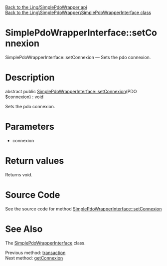 [Back to the Ling/SimplePdoWrapper api](https://github.com/lingtalfi/SimplePdoWrapper/blob/master/doc/api/Ling/SimplePdoWrapper.md)<br>
[Back to the Ling\SimplePdoWrapper\SimplePdoWrapperInterface class](https://github.com/lingtalfi/SimplePdoWrapper/blob/master/doc/api/Ling/SimplePdoWrapper/SimplePdoWrapperInterface.md)


SimplePdoWrapperInterface::setConnexion
================



SimplePdoWrapperInterface::setConnexion — Sets the pdo connexion.




Description
================


abstract public [SimplePdoWrapperInterface::setConnexion](https://github.com/lingtalfi/SimplePdoWrapper/blob/master/doc/api/Ling/SimplePdoWrapper/SimplePdoWrapperInterface/setConnexion.md)(PDO $connexion) : void




Sets the pdo connexion.




Parameters
================


- connexion

    


Return values
================

Returns void.








Source Code
===========
See the source code for method [SimplePdoWrapperInterface::setConnexion](https://github.com/lingtalfi/SimplePdoWrapper/blob/master/SimplePdoWrapperInterface.php#L211-L211)


See Also
================

The [SimplePdoWrapperInterface](https://github.com/lingtalfi/SimplePdoWrapper/blob/master/doc/api/Ling/SimplePdoWrapper/SimplePdoWrapperInterface.md) class.

Previous method: [transaction](https://github.com/lingtalfi/SimplePdoWrapper/blob/master/doc/api/Ling/SimplePdoWrapper/SimplePdoWrapperInterface/transaction.md)<br>Next method: [getConnexion](https://github.com/lingtalfi/SimplePdoWrapper/blob/master/doc/api/Ling/SimplePdoWrapper/SimplePdoWrapperInterface/getConnexion.md)<br>

